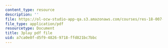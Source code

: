 ```yaml
---
content_type: resource
description: ''
file: https://ol-ocw-studio-app-qa.s3.amazonaws.com/courses/res-18-007-calculus-revisited-multivariable-calculus-fall-2011/a7ca0e0fd5f948269718ffd821bc7bbc_io8kTsSnOdE.pdf
file_type: application/pdf
resourcetype: Document
title: 3play pdf file
uid: a7ca0e0f-d5f9-4826-9718-ffd821bc7bbc
---
```

